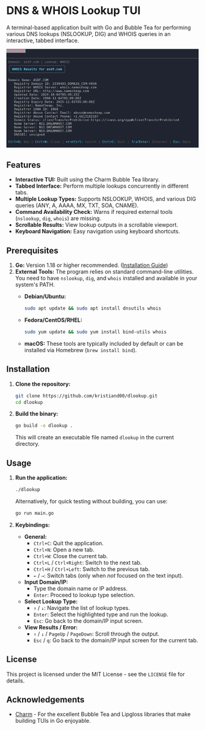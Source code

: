 # DNS & WHOIS Lookup TUI

A terminal-based application built with Go and Bubble Tea for performing various DNS lookups (NSLOOKUP, DIG) and WHOIS queries in an interactive, tabbed interface.

![Screenshot Placeholder](https://github.com/kristiand00/dlookup/blob/main/preview.png?raw=true)


## Features

* **Interactive TUI:** Built using the Charm Bubble Tea library.
* **Tabbed Interface:** Perform multiple lookups concurrently in different tabs.
* **Multiple Lookup Types:** Supports NSLOOKUP, WHOIS, and various DIG queries (ANY, A, AAAA, MX, TXT, SOA, CNAME).
* **Command Availability Check:** Warns if required external tools (`nslookup`, `dig`, `whois`) are missing.
* **Scrollable Results:** View lookup outputs in a scrollable viewport.
* **Keyboard Navigation:** Easy navigation using keyboard shortcuts.

## Prerequisites

1. **Go:** Version 1.18 or higher recommended. ([Installation Guide](https://go.dev/doc/install))
2. **External Tools:** The program relies on standard command-line utilities. You need to have `nslookup`, `dig`, and `whois` installed and available in your system's PATH.
    * **Debian/Ubuntu:**
  
        ```bash
        sudo apt update && sudo apt install dnsutils whois
  
        ```
  
    * **Fedora/CentOS/RHEL:**
  
        ```bash
        sudo yum update && sudo yum install bind-utils whois
        ```
  
    * **macOS:** These tools are typically included by default or can be installed via Homebrew (`brew install bind`).

## Installation

1. **Clone the repository:**

    ```bash
    git clone https://github.com/kristiand00/dlookup.git
    cd dlookup
    ```

2. **Build the binary:**
  
    ```bash
    go build -o dlookup .
    ```
  
    This will create an executable file named `dlookup` in the current directory.

## Usage

1. **Run the application:**

    ```bash
    ./dlookup
    ```

    Alternatively, for quick testing without building, you can use:

    ```bash
    go run main.go
    ```

2. **Keybindings:**
    * **General:**
        * `Ctrl+C`: Quit the application.
        * `Ctrl+N`: Open a new tab.
        * `Ctrl+W`: Close the current tab.
        * `Ctrl+L` / `Ctrl+Right`: Switch to the next tab.
        * `Ctrl+H` / `Ctrl+Left`: Switch to the previous tab.
        * `←` / `→`: Switch tabs (only when *not* focused on the text input).
    * **Input Domain/IP:**
        * Type the domain name or IP address.
        * `Enter`: Proceed to lookup type selection.
    * **Select Lookup Type:**
        * `↑` / `↓`: Navigate the list of lookup types.
        * `Enter`: Select the highlighted type and run the lookup.
        * `Esc`: Go back to the domain/IP input screen.
    * **View Results / Error:**
        * `↑` / `↓` / `PageUp` / `PageDown`: Scroll through the output.
        * `Esc` / `q`: Go back to the domain/IP input screen for the current tab.

## License

This project is licensed under the MIT License - see the `LICENSE` file for details.

## Acknowledgements

* [Charm](https://charm.sh/) - For the excellent Bubble Tea and Lipgloss libraries that make building TUIs in Go enjoyable.
